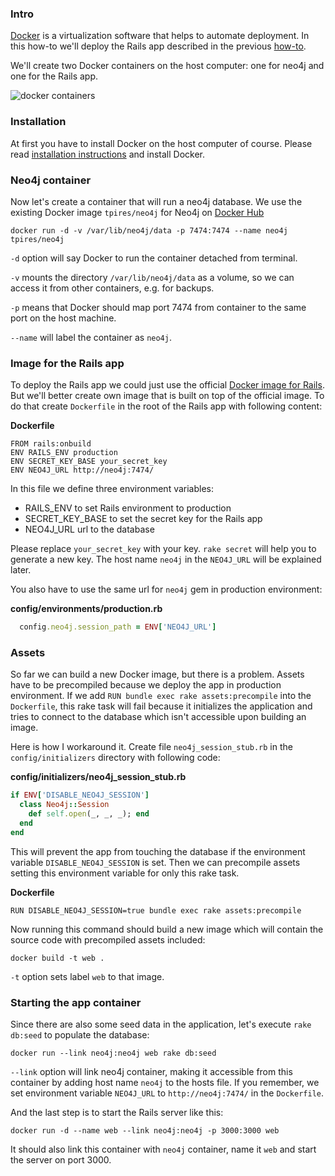### Intro

[Docker](https://www.docker.com/) is a virtualization software that helps to automate deployment.
In this how-to we'll deploy the Rails app described in the previous [how-to](/how-tos/rails_neo4j_app/).

We'll create two Docker containers on the host computer: one for neo4j and one for the Rails app.

![docker containers](/images/docker.png)

### Installation

At first you have to install Docker on the host computer of course.
Please read [installation instructions](https://docs.docker.com/installation/#installation) and install Docker.

### Neo4j container

Now let's create a container that will run a neo4j database.
We use the existing Docker image `tpires/neo4j` for Neo4j on [Docker Hub](https://registry.hub.docker.com/u/tpires/neo4j/)

    docker run -d -v /var/lib/neo4j/data -p 7474:7474 --name neo4j tpires/neo4j

`-d` option will say Docker to run the container detached from terminal.

`-v` mounts the directory `/var/lib/neo4j/data` as a volume, so we can access it from other containers, e.g. for backups.

`-p` means that Docker should map port 7474 from container to the same port on the host machine.

`--name` will label the container as `neo4j`.

### Image for the Rails app

To deploy the Rails app we could just use the official [Docker image for Rails](https://registry.hub.docker.com/_/rails/).
But we'll better create own image that is built on top of the official image.
To do that create `Dockerfile` in the root of the Rails app with following content:

**Dockerfile**

    FROM rails:onbuild
    ENV RAILS_ENV production
    ENV SECRET_KEY_BASE your_secret_key
    ENV NEO4J_URL http://neo4j:7474/

In this file we define three environment variables:

* RAILS_ENV to set Rails environment to production
* SECRET_KEY_BASE to set the secret key for the Rails app
* NEO4J_URL url to the database

Please replace `your_secret_key` with your key. `rake secret` will help you to generate a new key.
The host name `neo4j` in the `NEO4J_URL` will be explained later.

You also have to use the same url for `neo4j` gem in production environment:

**config/environments/production.rb**

~~~ruby
  config.neo4j.session_path = ENV['NEO4J_URL']
~~~

### Assets

So far we can build a new Docker image, but there is a problem.
Assets have to be precompiled because we deploy the app in production environment.
If we add `RUN bundle exec rake assets:precompile` into the `Dockerfile`, this rake task will fail because it initializes
the application and tries to connect to the database which isn't accessible upon building an image.

Here is how I workaround it. Create file `neo4j_session_stub.rb` in the `config/initializers` directory with following code:

**config/initializers/neo4j_session_stub.rb**

~~~ruby
if ENV['DISABLE_NEO4J_SESSION']
  class Neo4j::Session
    def self.open(_, _, _); end
  end
end
~~~

This will prevent the app from touching the database if the environment variable `DISABLE_NEO4J_SESSION` is set.
Then we can precompile assets setting this environment variable for only this rake task.

**Dockerfile**

    RUN DISABLE_NEO4J_SESSION=true bundle exec rake assets:precompile

Now running this command should build a new image which will contain the source code with precompiled assets included:

    docker build -t web .

`-t` option sets label `web` to that image.

### Starting the app container

Since there are also some seed data in the application, let's execute `rake db:seed` to populate the database:

    docker run --link neo4j:neo4j web rake db:seed

`--link` option will link neo4j container, making it accessible from this container by adding host name `neo4j` to the hosts file.
If you remember, we set environment variable `NEO4J_URL` to `http://neo4j:7474/` in the `Dockerfile`.

And the last step is to start the Rails server like this:

    docker run -d --name web --link neo4j:neo4j -p 3000:3000 web

It should also link this container with `neo4j` container, name it `web` and start the server on port 3000.